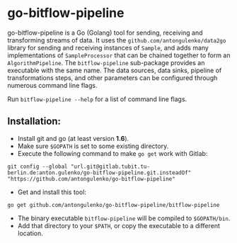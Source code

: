 # go-bitflow-pipeline
go-bitflow-pipeline is a Go (Golang) tool for sending, receiving and transforming streams of data.
It uses the `github.com/antongulenko/data2go` library for sending and receiving instances of `Sample`, and adds many implementations of `SampleProcessor` that can be chained together to form an `AlgorithmPipeline`.
The `bitflow-pipeline` sub-package provides an executable with the same name.
The data sources, data sinks, pipeline of transformations steps, and other parameters can be configured through numerous command line flags.

Run `bitflow-pipeline --help` for a list of command line flags.

## Installation:
* Install git and go (at least version **1.6**).
* Make sure `$GOPATH` is set to some existing directory.
* Execute the following command to make `go get` work with Gitlab:

```shell
git config --global "url.git@gitlab.tubit.tu-berlin.de:anton.gulenko/go-bitflow-pipeline.git.insteadOf" "https://github.com/antongulenko/go-bitflow-pipeline"
```
* Get and install this tool:

```shell
go get github.com/antongulenko/go-bitflow-pipeline/bitflow-pipeline
```
* The binary executable `bitflow-pipeline` will be compiled to `$GOPATH/bin`.
 * Add that directory to your `$PATH`, or copy the executable to a different location.
